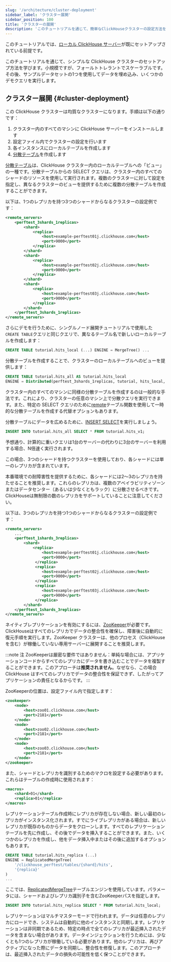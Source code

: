 ```yaml
---
slug: '/architecture/cluster-deployment'
sidebar_label: 'クラスター展開'
sidebar_position: 100
title: 'クラスターの展開'
description: 'このチュートリアルを通じて、簡単なClickHouseクラスターの設定方法を学ぶことができます。'
---
```




このチュートリアルでは、[ローカル ClickHouse サーバー](../getting-started/install/install.mdx)が既にセットアップされている前提です。

このチュートリアルを通じて、シンプルな ClickHouse クラスターのセットアップ方法を学びます。小規模ですが、フォールトトレラントでスケーラブルです。その後、サンプルデータセットの1つを使用してデータを埋め込み、いくつかのデモクエリを実行します。

## クラスター展開 {#cluster-deployment}

この ClickHouse クラスターは均質なクラスターになります。手順は以下の通りです：

1. クラスター内のすべてのマシンに ClickHouse サーバーをインストールします
2. 設定ファイル内でクラスターの設定を行います
3. 各インスタンスにローカルテーブルを作成します
4. [分散テーブル](../engines/table-engines/special/distributed.md)を作成します

[分散テーブル](../engines/table-engines/special/distributed.md)は、ClickHouse クラスター内のローカルテーブルへの「ビュー」の一種です。分散テーブルからの SELECT クエリは、クラスター内のすべてのシャードのリソースを使用して実行されます。複数のクラスターに対して設定を指定し、異なるクラスターのビューを提供するために複数の分散テーブルを作成することができます。

以下は、1つのレプリカを持つ3つのシャードからなるクラスターの設定例です：

```xml
<remote_servers>
    <perftest_3shards_1replicas>
        <shard>
            <replica>
                <host>example-perftest01j.clickhouse.com</host>
                <port>9000</port>
            </replica>
        </shard>
        <shard>
            <replica>
                <host>example-perftest02j.clickhouse.com</host>
                <port>9000</port>
            </replica>
        </shard>
        <shard>
            <replica>
                <host>example-perftest03j.clickhouse.com</host>
                <port>9000</port>
            </replica>
        </shard>
    </perftest_3shards_1replicas>
</remote_servers>
```

さらにデモを行うために、シングルノード展開チュートリアルで使用した`CREATE TABLE`クエリと同じクエリで、異なるテーブル名で新しいローカルテーブルを作成します：

```sql
CREATE TABLE tutorial.hits_local (...) ENGINE = MergeTree() ...
```

分散テーブルを作成することで、クラスターのローカルテーブルへのビューを提供します：

```sql
CREATE TABLE tutorial.hits_all AS tutorial.hits_local
ENGINE = Distributed(perftest_3shards_1replicas, tutorial, hits_local, rand());
```

クラスター内のすべてのマシンに同様の分散テーブルを作成するのは一般的な手法です。これにより、クラスターの任意のマシン上で分散クエリを実行できます。また、特定の SELECT クエリのために[remote](../sql-reference/table-functions/remote.md)テーブル関数を使用して一時的な分散テーブルを作成する代替オプションもあります。

分散テーブルにデータを広めるために、[INSERT SELECT](../sql-reference/statements/insert-into.md)を実行しましょう。

```sql
INSERT INTO tutorial.hits_all SELECT * FROM tutorial.hits_v1;
```

予想通り、計算的に重いクエリは1台のサーバーの代わりに3台のサーバーを利用する場合、N倍速く実行されます。

この場合、3つのシャードを持つクラスターを使用しており、各シャードには単一のレプリカが含まれています。

本番環境での耐障害性を提供するために、各シャードには2〜3のレプリカを持たせることを推奨します。これらのレプリカは、複数のアベイラビリティゾーンまたはデータセンター（あるいは少なくともラック）に分散させるべきです。ClickHouseは無制限の数のレプリカをサポートしていることに注意してください。

以下は、3つのレプリカを持つ1つのシャードからなるクラスターの設定例です：

```xml
<remote_servers>
    ...
    <perftest_1shards_3replicas>
        <shard>
            <replica>
                <host>example-perftest01j.clickhouse.com</host>
                <port>9000</port>
             </replica>
             <replica>
                <host>example-perftest02j.clickhouse.com</host>
                <port>9000</port>
             </replica>
             <replica>
                <host>example-perftest03j.clickhouse.com</host>
                <port>9000</port>
             </replica>
        </shard>
    </perftest_1shards_3replicas>
</remote_servers>
```

ネイティブレプリケーションを有効にするには、[ZooKeeper](http://zookeeper.apache.org/)が必要です。ClickHouseはすべてのレプリカでデータの整合性を確保し、障害後に自動的に復元手順を実行します。ZooKeeper クラスターは、他のプロセス（ClickHouseを含む）が稼働していない専用サーバーに展開することを推奨します。

:::note 注
ZooKeeperは厳密な要件ではありません：単純な場合には、アプリケーションコードからすべてのレプリカにデータを書き込むことでデータを複製することができます。このアプローチは**推奨されません**。なぜなら、この場合 ClickHouse はすべてのレプリカでデータの整合性を保証できず、したがってアプリケーションの責任となるからです。
:::

ZooKeeperの位置は、設定ファイル内で指定します：

```xml
<zookeeper>
    <node>
        <host>zoo01.clickhouse.com</host>
        <port>2181</port>
    </node>
    <node>
        <host>zoo02.clickhouse.com</host>
        <port>2181</port>
    </node>
    <node>
        <host>zoo03.clickhouse.com</host>
        <port>2181</port>
    </node>
</zookeeper>
```

また、シャードとレプリカを識別するためのマクロを設定する必要があります。これらはテーブルの作成時に使用されます：

```xml
<macros>
    <shard>01</shard>
    <replica>01</replica>
</macros>
```

レプリケーションテーブル作成時にレプリカが存在しない場合、新しい最初のレプリカがインスタンス化されます。すでにライブレプリカがある場合は、新しいレプリカが既存のものからデータをクローンします。すべてのレプリケーションテーブルを先に作成し、その後でデータを挿入することができます。また、いくつかのレプリカを作成し、他をデータ挿入中またはその後に追加するオプションもあります。

```sql
CREATE TABLE tutorial.hits_replica (...)
ENGINE = ReplicatedMergeTree(
    '/clickhouse_perftest/tables/{shard}/hits',
    '{replica}'
)
...
```

ここでは、[ReplicatedMergeTree](../engines/table-engines/mergetree-family/replication.md)テーブルエンジンを使用しています。パラメータには、シャードおよびレプリカ識別子を含むZooKeeperパスを指定します。

```sql
INSERT INTO tutorial.hits_replica SELECT * FROM tutorial.hits_local;
```

レプリケーションはマルチマスターモードで行われます。データは任意のレプリカにロードでき、システムは自動的に他のインスタンスと同期します。レプリケーションは非同期であるため、特定の時点で全てのレプリカが最近挿入されたデータを含まない場合があります。データインジェクションを行うためには、少なくとも1つのレプリカが稼働している必要があります。他のレプリカは、再びアクティブになった際にデータを同期し、整合性を修復します。このアプローチは、最近挿入されたデータの損失の可能性を低く保つことができます。
